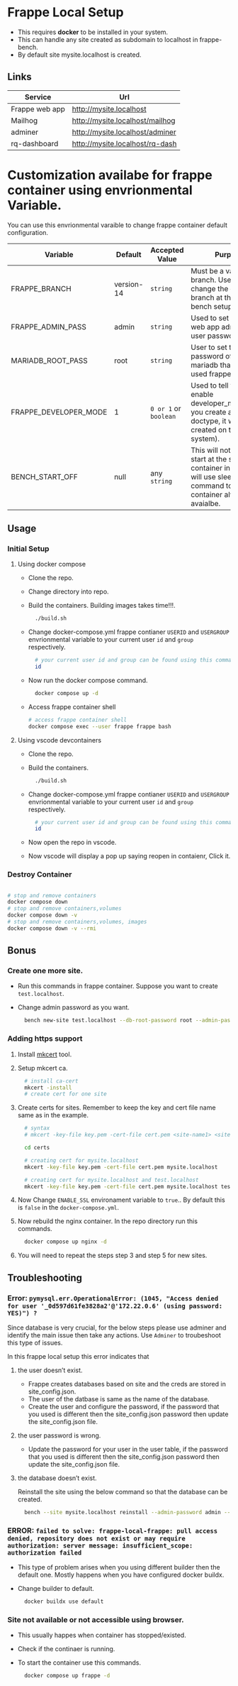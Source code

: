 # Frappe Local Setup

-   This requires **docker** to be installed in your system.
-   This can handle any site created as subdomain to localhost in frappe-bench.
-   By default site mysite.localhost is created.  


## Links

| Service        | Url                               |
|-------------- |--------------------------------- |
| Frappe web app | <http://mysite.localhost>         |
| Mailhog        | <http://mysite.localhost/mailhog> |
| adminer        | <http://mysite.localhost/adminer> |
| rq-dashboard   | <http://mysite.localhost/rq-dash> |


# Customization availabe for frappe container using envrionmental Variable.

You can use this envrionmental varaible to change frappe container default configuration.

| Variable                | Default    | Accepted Value         | Purpose                                                                                                                                |
|----------------------- |---------- |---------------------- |-------------------------------------------------------------------------------------------------------------------------------------- |
| FRAPPE\_BRANCH          | version-14 | `string`               | Must be a valid frappe branch. Used to change the default branch at the time of bench setup.                                           |
| FRAPPE\_ADMIN\_PASS     | admin      | `string`               | Used to set the frappe web app administrator user password.                                                                            |
| MARIADB\_ROOT\_PASS     | root       | `string`               | User to set the password of the mariadb that will be used frappe.                                                                      |
| FRAPPE\_DEVELOPER\_MODE | 1          | `0 or 1` or  `boolean` | Used to tell frappe to enable developer\_mode(when you create a new doctype, it will be created on the file system).                   |
| BENCH\_START\_OFF       | null       | any `string`           | This will not run bench start at the start of the container instead this will use sleep command to make the container always avaialbe. |


## Usage


### Initial Setup

1.  Using docker compose

    -   Clone the repo.
    -   Change directory into repo.
    -   Build the containers. Building images takes time!!!.
        
        ```bash
          ./build.sh
        ```
    
    -   Change docker-compose.yml frappe contianer `USERID` and `USERGROUP` envrionmental variable to your current user `id` and `group` respectively.

        ```bash
          # your current user id and group can be found using this command.
          id
        ```
    -   Now run the docker compose command.
        
        ```bash
          docker compose up -d
        ```
    
    -   Access frappe container shell
    
        ```bash
        # access frappe container shell
        docker compose exec --user frappe frappe bash
        ```

2.  Using vscode devcontainers

    -   Clone the repo.
    -   Build the containers.
        
        ```bash
          ./build.sh
        ```

    -   Change docker-compose.yml frappe contianer `USERID` and `USERGROUP` envrionmental variable to your current user `id` and `group` respectively.

        ```bash
          # your current user id and group can be found using this command.
          id
        ```
    -   Now open the repo in vscode.
    -   Now vscode will display a pop up saying reopen in contaienr, Click it.


### Destroy Container

```bash

# stop and remove containers
docker compose down
# stop and remove containers,volumes
docker compose down -v
# stop and remove containers,volumes, images
docker compose down -v --rmi
```


## Bonus


### Create one more site.

-   Run this commands in frappe container. Suppose you want to create `test.localhost`.
-   Change admin password as you want.
    
    ```bash
      bench new-site test.localhost --db-root-password root --admin-password testadmin
    ```


### Adding https support

1.  Install [mkcert](https://github.com/FiloSottile/mkcert) tool.
2.  Setup mkcert ca.
    
    ```bash
      # install ca-cert
      mkcert -install
      # create cert for one site
    ```

3.  Create certs for sites. Remember to keep the key and cert file name same as in the example.
    
    ```bash
      # syntax
      # mkcert -key-file key.pem -cert-file cert.pem <site-name1> <site-name2> <site-name3> ....
    
      cd certs
    
      # creating cert for mysite.localhost
      mkcert -key-file key.pem -cert-file cert.pem mysite.localhost
    
      # creating cert for mysite.localhost and test.localhost
      mkcert -key-file key.pem -cert-file cert.pem mysite.localhost test.localhost
    ```

4.  Now Change `ENABLE_SSL` environament variable to `true`.. By default this is `false` in the `docker-compose.yml`. 
5.  Now rebuild the nginx container. In the repo directory run this commands.
    
    ```bash
      docker compose up nginx -d
    ```
6.  You will need to repeat the steps step 3 and step 5 for new sites.


## Troubleshooting


### Error: `pymysql.err.OperationalError: (1045, "Access denied for user '_0d597d61fe3828a2'@'172.22.0.6' (using password: YES)") ?`

Since database is very crucial, for the below steps please use adminer and identify the main issue then take any actions. Use `Adminer` to troubeshoot this type of issues.

In this frappe local setup this error indicates that

1.  the user doesn&rsquo;t exist.

    -   Frappe creates databases based on site and the creds are stored in site\_config.json.
    -   The user of the datbase is same as the name of the database.
    -   Create the user and configure the password, if the password that you used is different then the site\_config.json password then update the site\_config.json file.

2.  the user password is wrong.

    -   Update the password for your user in the user table, if the password that you used is different then the site\_config.json password then update the site\_config.json file.

3.  the database doesn&rsquo;t exist.

    Reinstall the site using the below command so that the database can be created.
    
    ```bash
      bench --site mysite.localhost reinstall --admin-password admin --db-root-password root
    ```


### ERROR: `failed to solve: frappe-local-frappe: pull access denied, repository does not exist or may require authorization: server message: insufficient_scope: authorization failed`

-   This type of problem arises when you using different builder then the default one. Mostly happens when you have configured docker buildx.
-   Change builder to default.
    
    ```bash
      docker buildx use default
    ```


### Site not available or not accessible using browser.

-   This usually happes when container has stopped/existed.
-   Check if the continaer is running.
-   To start the container use this commands.
    
    ```bash
      docker compose up frappe -d
    ```
